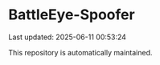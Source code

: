 # BattleEye-Spoofer

Last updated: 2025-06-11 00:53:24

This repository is automatically maintained.
